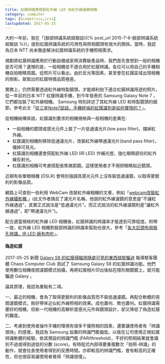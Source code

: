 ```yaml
---
title: 虹膜辨識應搭配紅外線 LED 與紅外線濾鏡相機
category: computer
tags: [biometrics,iris]
lastupdated: 2017-05-25
---
```


大約一年前，我在「[臉部辨識系統經驗談]({% post_url 2015-7-6-臉部辨識系統經驗談 %})」提到虹膜辨識系統的可用性與照相鏡頭有很大的關係。當時，我認為日本 NTT 尚未徹底解決虹膜辨識系統的手機照相需求。

規劃將虹膜辨識應用於行動設備或家用消費級產品時，我們首先會想到一般的相機是否可用？遺憾的是，一般相機並不適合用於虹膜辨識。各位可以用自己的手機相機自拍眼睛周圍。從照片可以看出，由於反光等因素，甚至會在虹膜區域出現相機的倒影。故取出的虹膜特徵品質極差。

<!--more-->

實務上，仍然需要透過紅外線特製鏡頭，才能順利拍下適合虹膜辨識用途的照片。從一年前的日本 NTT 虹膜辨識手機，到今年發表的 Samsung Galaxy Note 7 ，它們都加裝了紅外線相機。 Samsung 特別詳述了其紅外線 LED 和特製鏡頭的細節。參考此文「[從三星Note7談談，手機終端的虹膜識別是如何實現的？](https://kknews.cc/tech/rpv9jr.html)」。

從相機結構來說，虹膜識別要求的相機規格與一般相機的差異在:

* 一般相機的鏡頭或感光元件上裝了一片低通濾光片(low pass filter)，擋掉紅外線。
* 虹膜識別相機則移除低通濾光片，改裝紅外線帶通濾光片(band pass filter)，擋掉可見光。
* 虹膜識別相機還會搭配紅外線 LED (IR LED) 作補光燈，強化眼睛部份的紅外線反射光。
* 虹膜識別相機可考慮搭配長焦微距鏡。這樣使用者才不用把眼睛貼近鏡頭。

<div class="note">
近期有些單眼相機 (DSLR) 會特別強調其感光元件上沒有裝低通濾鏡，以取得更銳利的影像品質。
</div>

網路上可查到一些利用 WebCam 改裝紅外線相機的文章，例如「[webcam改裝紅外線攝影機 ](http://a-chien.blogspot.tw/2012/08/webcam_4905.html)」(<span class="note">此文作者搞反了濾光片名稱，他說的紅外線濾鏡的意思是"不讓紅外線通過"，其實正式說法是"低通濾光片"。而正式說法的紅外線濾鏡則是"讓紅外線通過"，即"帶通濾光片"</span>)。

配合適當規格的紅外線 LED 相機後，虹膜辨識的辨識率才能達到可靠程度。附帶一提，紅外線 LED 相機對臉部辨識的辨識率幫助也很大，參考「[各大巨頭布局臉孔辨識，IR LED 廠有肉吃](http://technews.tw/2016/09/09/face-recognition-ir-led/)」。

#### 偽造虹膜

2017-05-25 新聞
[Galaxy S8 的虹膜掃瞄用隨處可見的東西就能騙過](http://chinese.engadget.com/2017/05/24/galaxy-s8-iris-scanner-hacked/) 報導駭客團體 Chaos Computer Club 測試了 Samsung Galaxy S8 的虹膜辨識功能。他們使用數位相機夜間濾鏡模式拍攝，再將虹膜相片印出後貼在隱形眼鏡鏡上，就可能騙過 Galaxy 。

論其原理，我認為重點有二項。

一、最近的相機，會為了取得更銳利的影像品質而不裝低通濾鏡。再配合軟體的夜間濾鏡模式，剛好帶來近似紅外線照相的效果。成也蕭何、敗也蕭何。虹膜辨識需要好的相機，但新一代相機的高解析度感光元件與鏡頭設計，卻又降低了偽造虹膜的難度。

二、考慮到使用者操作手機的環境有很多干擾照相的因素，還要讓使用者有「辨識很快」的感覺，我認為 Samsung 設置的辨識門檻偏低。以我在公司使用正規虹膜辨識軟體的經驗，依其預設的辨識門檻 (FAR/threshold)，不好的照相結果就會識別不過或得到過低的分數 (score)。有時程式內部得要重複數次「拍照-辨識」的動作，就會拉長使用者得到的反應時間。亦即較高的辨識門檻，會有較高的正確性，但也很容易讓使用者覺得「辨識很慢」。
